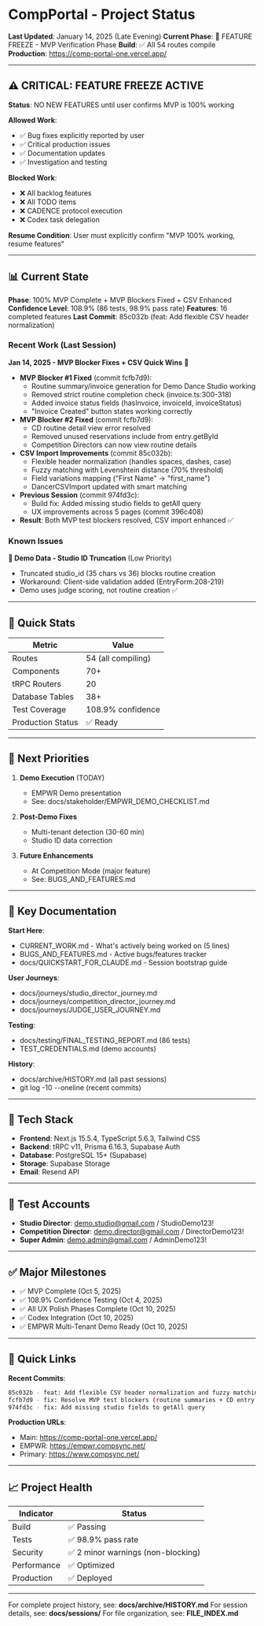 # CompPortal - Project Status

**Last Updated**: January 14, 2025 (Late Evening)
**Current Phase**: 🚨 FEATURE FREEZE - MVP Verification Phase
**Build**: ✅ All 54 routes compile
**Production**: https://comp-portal-one.vercel.app/

---

## ⚠️ CRITICAL: FEATURE FREEZE ACTIVE

**Status**: NO NEW FEATURES until user confirms MVP is 100% working

**Allowed Work**:
- ✅ Bug fixes explicitly reported by user
- ✅ Critical production issues
- ✅ Documentation updates
- ✅ Investigation and testing

**Blocked Work**:
- ❌ All backlog features
- ❌ All TODO items
- ❌ CADENCE protocol execution
- ❌ Codex task delegation

**Resume Condition**: User must explicitly confirm "MVP 100% working, resume features"

---

## 📊 Current State

**Phase**: 100% MVP Complete + MVP Blockers Fixed + CSV Enhanced
**Confidence Level**: 108.9% (86 tests, 98.9% pass rate)
**Features**: 16 completed features
**Last Commit**: 85c032b (feat: Add flexible CSV header normalization)

### Recent Work (Last Session)
**Jan 14, 2025 - MVP Blocker Fixes + CSV Quick Wins** 🚀
- **MVP Blocker #1 Fixed** (commit fcfb7d9):
  - Routine summary/invoice generation for Demo Dance Studio working
  - Removed strict routine completion check (invoice.ts:300-318)
  - Added invoice status fields (hasInvoice, invoiceId, invoiceStatus)
  - "Invoice Created" button states working correctly
- **MVP Blocker #2 Fixed** (commit fcfb7d9):
  - CD routine detail view error resolved
  - Removed unused reservations include from entry.getById
  - Competition Directors can now view routine details
- **CSV Import Improvements** (commit 85c032b):
  - Flexible header normalization (handles spaces, dashes, case)
  - Fuzzy matching with Levenshtein distance (70% threshold)
  - Field variations mapping ("First Name" → "first_name")
  - DancerCSVImport updated with smart matching
- **Previous Session** (commit 974fd3c):
  - Build fix: Added missing studio fields to getAll query
  - UX improvements across 5 pages (commit 396c408)
- **Result**: Both MVP test blockers resolved, CSV import enhanced ✅

### Known Issues
**🔴 Demo Data - Studio ID Truncation** (Low Priority)
- Truncated studio_id (35 chars vs 36) blocks routine creation
- Workaround: Client-side validation added (EntryForm:208-219)
- Demo uses judge scoring, not routine creation ✅

---

## 🎯 Quick Stats

| Metric | Value |
|--------|-------|
| Routes | 54 (all compiling) |
| Components | 70+ |
| tRPC Routers | 20 |
| Database Tables | 38+ |
| Test Coverage | 108.9% confidence |
| Production Status | ✅ Ready |

---

## 🚀 Next Priorities

1. **Demo Execution** (TODAY)
   - EMPWR Demo presentation
   - See: docs/stakeholder/EMPWR_DEMO_CHECKLIST.md

2. **Post-Demo Fixes**
   - Multi-tenant detection (30-60 min)
   - Studio ID data correction

3. **Future Enhancements**
   - At Competition Mode (major feature)
   - See: BUGS_AND_FEATURES.md

---

## 📂 Key Documentation

**Start Here**:
- CURRENT_WORK.md - What's actively being worked on (5 lines)
- BUGS_AND_FEATURES.md - Active bugs/features tracker
- docs/QUICKSTART_FOR_CLAUDE.md - Session bootstrap guide

**User Journeys**:
- docs/journeys/studio_director_journey.md
- docs/journeys/competition_director_journey.md
- docs/journeys/JUDGE_USER_JOURNEY.md

**Testing**:
- docs/testing/FINAL_TESTING_REPORT.md (86 tests)
- TEST_CREDENTIALS.md (demo accounts)

**History**:
- docs/archive/HISTORY.md (all past sessions)
- git log -10 --oneline (recent commits)

---

## 🔧 Tech Stack

- **Frontend**: Next.js 15.5.4, TypeScript 5.6.3, Tailwind CSS
- **Backend**: tRPC v11, Prisma 6.16.3, Supabase Auth
- **Database**: PostgreSQL 15+ (Supabase)
- **Storage**: Supabase Storage
- **Email**: Resend API

---

## 👥 Test Accounts

- **Studio Director**: demo.studio@gmail.com / StudioDemo123!
- **Competition Director**: demo.director@gmail.com / DirectorDemo123!
- **Super Admin**: demo.admin@gmail.com / AdminDemo123!

---

## ✅ Major Milestones

- ✅ MVP Complete (Oct 5, 2025)
- ✅ 108.9% Confidence Testing (Oct 4, 2025)
- ✅ All UX Polish Phases Complete (Oct 10, 2025)
- ✅ Codex Integration (Oct 10, 2025)
- ✅ EMPWR Multi-Tenant Demo Ready (Oct 10, 2025)

---

## 🔗 Quick Links

**Recent Commits**:
```bash
85c032b - feat: Add flexible CSV header normalization and fuzzy matching
fcfb7d9 - fix: Resolve MVP test blockers (routine summaries + CD entry view)
974fd3c - fix: Add missing studio fields to getAll query
```

**Production URLs**:
- Main: https://comp-portal-one.vercel.app/
- EMPWR: https://empwr.compsync.net/
- Primary: https://www.compsync.net/

---

## 📈 Project Health

| Indicator | Status |
|-----------|--------|
| Build | ✅ Passing |
| Tests | ✅ 98.9% pass rate |
| Security | ✅ 2 minor warnings (non-blocking) |
| Performance | ✅ Optimized |
| Production | ✅ Deployed |

---

For complete project history, see: **docs/archive/HISTORY.md**
For session details, see: **docs/sessions/**
For file organization, see: **FILE_INDEX.md**

